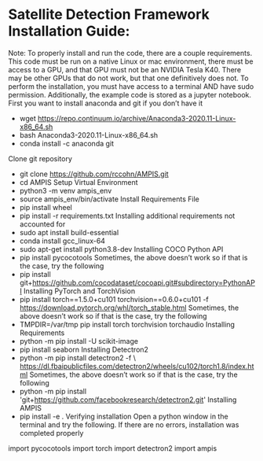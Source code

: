 # Satellite Detection Framework Installation Guide:
Note:
To properly install and run the code, there are a couple requirements. This code must be run on a native Linux or mac environment, there must be access to a GPU, and that GPU must not be an NVIDIA Tesla K40. There may be other GPUs that do not work, but that one definitively does not. To perform the installation, you must have access to a terminal AND have sudo permission. Additionally, the example code is stored as a jupyter notebook. 
First you want to install anaconda and git if you don’t have it
 * wget https://repo.continuum.io/archive/Anaconda3-2020.11-Linux-x86_64.sh
 * bash Anaconda3-2020.11-Linux-x86_64.sh
 * conda install -c anaconda git

Clone git repository
 * git clone https://github.com/rccohn/AMPIS.git
 * cd AMPIS
Setup Virtual Environment
 * python3 -m venv ampis_env
 * source ampis_env/bin/activate
Install Requirements File
 * pip install wheel
 * pip install -r requirements.txt
Installing additional requirements not accounted for
 * sudo apt install build-essential
 * conda install gcc_linux-64 
 * sudo apt-get install python3.8-dev
Installing COCO Python API
 * pip install pycocotools
Sometimes, the above doesn’t work so if that is the case, try the following
 * pip install git+https://github.com/cocodataset/cocoapi.git#subdirectory=PythonAPI
Installing PyTorch and TorchVision
 * pip install torch==1.5.0+cu101 torchvision==0.6.0+cu101 -f https://download.pytorch.org/whl/torch_stable.html
Sometimes, the above doesn’t work so if that is the case, try the following
 * TMPDIR=/var/tmp pip install torch torchvision torchaudio
Installing Requirements
 * python -m pip install -U scikit-image
 * pip install seaborn
Installing Detectron2
 * python -m pip install detectron2 -f \ https://dl.fbaipublicfiles.com/detectron2/wheels/cu102/torch1.8/index.html
Sometimes, the above doesn’t work so if that is the case, try the following
 * python -m pip install 'git+https://github.com/facebookresearch/detectron2.git'
Installing AMPIS
 * pip install -e .
Verifying installation
Open a python window in the terminal and try the following. If there are no errors, installation was completed properly

import pycocotools
import torch
import detectron2
import ampis
